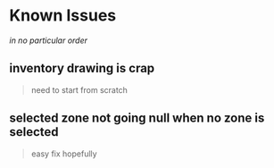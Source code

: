 # Known Issues
*in no particular order*

## inventory drawing is crap
>need to start from scratch

## selected zone not going null when no zone is selected
>easy fix hopefully
